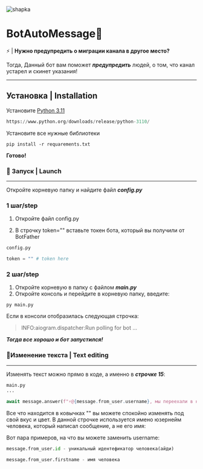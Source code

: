 ![shapka](https://github.com/xNeizy/BotAutoMessage/assets/89652352/324c46cd-55e2-42f6-ba89-2138267b8537)
# BotAutoMessage🤖

⚡ | __Нужно предупредить о миграции канала в другое место?__

Тогда, Данный бот вам поможет ***предупредить*** людей, о том, что канал устарел и скинет указания!
___

## Установка | Installation

Установите [Python 3.11](https://www.python.org/downloads/release/python-3110/)
```python
https://www.python.org/downloads/release/python-3110/
```

Установите все нужные библиотеки
```
pip install -r requarements.txt
```
**Готово!**
### 🚀 Запуск | Launch
___
Откройте корневую папку и найдите файл ***config.py***
### 1 шаг/step
1. Откройте файл config.py
  
2. В строчку token="" вставьте токен бота, который вы получили от BotFather
```python
config.py

token = "" # token here
```
### 2 шаг/step
1. Откройте корневую в папку с файлом ***main.py***
2. Откройте консоль и перейдите в корневую папку, введите: 
~~~
py main.py
~~~
Если в консоли отобразилась следующая строчка:
> INFO:aiogram.dispatcher:Run polling for bot ...

***Тогда все хорошо и бот запустился!***

### 📝Изменение текста | Text editing
___
Изменять текст можно прямо в коде, а именно в ***строчке 15***:
```python
main.py
...

await message.answer(f"⚡@{message.from_user.username}, мы переехали в новый канал: @channel\n по этому отменяй подписку от этого канала и подписывайся на новый!")
```

Все что находится в ковычках "" вы можете спокойно изменять под свой вкус и цвет.
В данной строчке используется имено юзернейм человека, который написал сообщение, а не его имя:



Вот пара примеров, на что вы можете заменить username:
```python
message.from_user.id - уникальный идентефикатор человека(айди)
```

```python
message.from_user.firstname - имя человека
```

